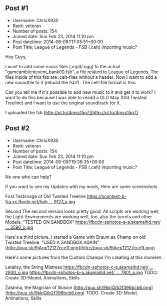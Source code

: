 ## Post #1
- Username: ChrisX930
- Rank: veteran
- Number of posts: 154
- Joined date: Sun Feb 23, 2014 11:10 pm
- Post datetime: 2014-06-06T17:05:51+00:00
- Post Title: League of Legends - FSB (.celt) importing music?

Hey Guys,

I want to add some music files (.mp3/.ogg) to the actual "gameambientevent_bank00.fsb", a file related to League of Legends.
The files inside of this fsb are .celt-files without a header.
Now I want to add a new soundfile to it (rebuild the fsb?).
The celt-file format is this:


Can you tell me if it's possible to add new music to it and get it to work?
I want to do this because I was able to readd a OLD Map (Old Twisted Treeline) and I want to use the original soundtrack for it.

I uploaded the fsb
[http://ul.to/4mvs15q7](http://ul.to/4mvs15q7)
## Post #2
- Username: ChrisX930
- Rank: veteran
- Number of posts: 154
- Joined date: Sun Feb 23, 2014 11:10 pm
- Post datetime: 2014-06-09T19:36:35+00:00
- Post Title: League of Legends - FSB (.celt) importing music?

No one who can help?

If you want to see my Updates with my mods, Here are some screenshots 

First Testimage of Old Twisted Treeline
[https://scontent-b-fra.xx.fbcdn.net/hph ... 9127_o.jpg](https://scontent-b-fra.xx.fbcdn.net/hphotos-xpa1/t31.0-8/10353386_767005009997232_1761813822009329127_o.jpg)

Second The second version looks pretty good. All scripts are working well, the Light-Environments are working well, too. also the turrets and other Models. "TESTED ON SANDBOX"
[https://fbcdn-sphotos-a-a.akamaihd.net/ ... 3590_o.jpg](https://fbcdn-sphotos-a-a.akamaihd.net/hphotos-ak-xaf1/t31.0-8/10338655_767538939943839_8453547051611543590_o.jpg)

Here's a third picture. I started a Game with Braum as Champ on old Twisted Treeline.
"USED A SANDBOX AGAIN"
[http://puu.sh/9jArq/12127cce1f.png](http://puu.sh/9jArq/12127cce1f.png)


Here's some pictures from the Custom Champs I'm creating at this moment.


Letalisy, the String Mistress
[https://fbcdn-sphotos-c-a.akamaihd.net/ ... 2930_o.jpg](https://fbcdn-sphotos-c-a.akamaihd.net/hphotos-ak-xfp1/t31.0-8/10450231_768442839853449_6858491026394112930_o.jpg)
[https://fbcdn-sphotos-b-a.akamaihd.net/ ... 7801_o.jpg](https://fbcdn-sphotos-b-a.akamaihd.net/hphotos-ak-xap1/t31.0-8/10339487_768442889853444_2215323928438957801_o.jpg)
TODO: Create 3D-Model, Animations, Skills

Zatanna, the Magician of Illusion
[http://puu.sh/9kkjQ/b2f396bcb6.png](http://puu.sh/9kkjQ/b2f396bcb6.png)
TODO: Create 3D-Model, Animations, Skills

